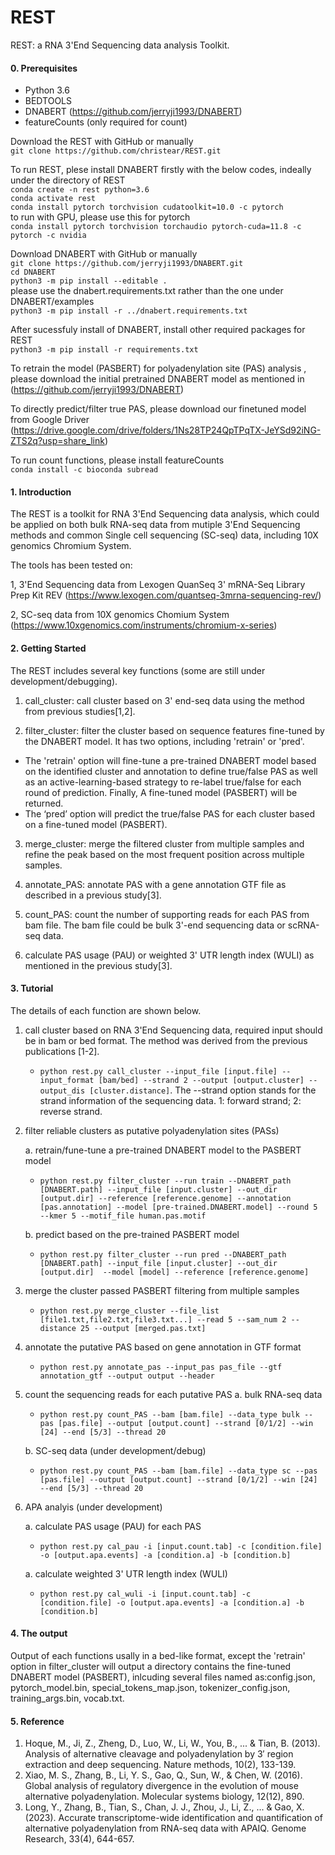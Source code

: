 # REST

REST: a RNA 3'End Sequencing data analysis Toolkit. 

#### 0. Prerequisites

- Python 3.6
- BEDTOOLS
- DNABERT (https://github.com/jerryji1993/DNABERT)
- featureCounts (only required for count)

Download the REST with GitHub or manually \
`git clone https://github.com/christear/REST.git`

To run REST, plese install DNABERT firstly with the below codes, indeally under the directory of REST \
`conda create -n rest python=3.6` \
`conda activate rest` \
`conda install pytorch torchvision cudatoolkit=10.0 -c pytorch` \
to run with GPU, please use this for pytorch \
`conda install pytorch torchvision torchaudio pytorch-cuda=11.8 -c pytorch -c nvidia` 

Download DNABERT with GitHub or manually \
`git clone https://github.com/jerryji1993/DNABERT.git` \
`cd DNABERT` \
`python3 -m pip install --editable . ` \
please use the dnabert.requirements.txt rather than the one under DNABERT/examples \
`python3 -m pip install -r ../dnabert.requirements.txt`

After sucessfuly install of DNABERT, install other required packages for REST \
`python3 -m pip install -r requirements.txt`

To retrain the model (PASBERT) for polyadenylation site (PAS) analysis , please download the initial pretrained DNABERT model as mentioned in (https://github.com/jerryji1993/DNABERT)

To directly predict/filter true PAS, please download our finetuned model from Google Driver  (https://drive.google.com/drive/folders/1Ns28TP24QpTPqTX-JeYSd92iNG-ZTS2q?usp=share_link)

To run count functions, please install featureCounts \
`conda install -c bioconda subread`

#### 1. Introduction
The REST is a toolkit for RNA 3'End Sequencing data analysis, which could be applied on both bulk RNA-seq data from mutiple 3'End Sequencing methods and common Single cell sequencing (SC-seq) data, including 10X genomics Chromium System.

The tools has been tested on:

1, 3'End Sequencing data from Lexogen QuanSeq 3' mRNA-Seq Library Prep Kit REV (https://www.lexogen.com/quantseq-3mrna-sequencing-rev/)

2, SC-seq data from 10X genomics Chomium System (https://www.10xgenomics.com/instruments/chromium-x-series)

#### 2. Getting Started
The REST includes several key functions (some are still under development/debugging). 

1. call_cluster: call cluster based on 3' end-seq data using the method from previous studies[1,2]. 

2. filter_cluster: filter the cluster based on sequence features fine-tuned by the DNABERT model. It has two options, including 'retrain' or 'pred'. 
- The 'retrain' option will fine-tune a pre-trained DNABERT model based on the identified cluster and annotation to define true/false PAS as well as an active-learning-based strategy to re-label true/false for each round of prediction. Finally, A fine-tuned model (PASBERT) will be returned. 
- The ‘pred’ option will predict the true/false PAS for each cluster based on a fine-tuned model (PASBERT). 

3. merge_cluster: merge the filtered cluster from multiple samples and refine the peak based on the most frequent position across multiple samples. 

4. annotate_PAS: annotate PAS with a gene annotation GTF file as described in a previous study[3].

5. count_PAS: count the number of supporting reads for each PAS from bam file. The bam file could be bulk 3\'-end sequencing data or scRNA-seq data. 
 
6. calculate PAS usage (PAU) or weighted 3' UTR length index (WULI) as mentioned in the previous study[3].
#### 3. Tutorial
The details of each function are shown below. 

1. call cluster based on RNA 3'End Sequencing data, required input should be in bam or bed format. The method was derived from the previous publications [1-2]. 
	- `python rest.py call_cluster --input_file [input.file] --input_format [bam/bed] --strand 2 --output [output.cluster] --output_dis [cluster.distance]`. The --strand option stands for the strand information of the sequencing data. 1: forward strand; 2: reverse strand.

2. filter reliable clusters as putative polyadenylation sites (PASs)
	
	a. retrain/fune-tune a pre-trained DNABERT model to the PASBERT model 
	- `python rest.py filter_cluster --run train --DNABERT_path [DNABERT.path] --input_file [input.cluster] --out_dir [output.dir] --reference [reference.genome] --annotation [pas.annotation] --model [pre-trained.DNABERT.model] --round 5 --kmer 5 --motif_file human.pas.motif`
	
	b. predict based on the pre-trained PASBERT model  
	- `python rest.py filter_cluster --run pred --DNABERT_path [DNABERT.path] --input_file [input.cluster] --out_dir [output.dir]  --model [model] --reference [reference.genome]`

3. merge the cluster passed PASBERT filtering from multiple samples
	- `python rest.py merge_cluster --file_list [file1.txt,file2.txt,file3.txt...] --read 5 --sam_num 2 --distance 25 --output [merged.pas.txt]`

4. annotate the putative PAS based on gene annotation in GTF format 
	- `python rest.py annotate_pas --input_pas pas_file --gtf annotation_gtf --output output --header`
	
5. count the sequencing reads for each putative PAS
	a. bulk RNA-seq data 
	- `python rest.py count_PAS --bam [bam.file] --data_type bulk --pas [pas.file] --output [output.count] --strand [0/1/2] --win [24] --end [5/3] --thread 20`
	
	b. SC-seq data (under development/debug)
	- `python rest.py count_PAS --bam [bam.file] --data_type sc --pas [pas.file] --output [output.count] --strand [0/1/2] --win [24] --end [5/3] --thread 20`

6. APA analyis (under development)
	
	a. calculate PAS usage (PAU) for each PAS 
	- `python rest.py cal_pau -i [input.count.tab] -c [condition.file] -o [output.apa.events] -a [condition.a] -b [condition.b]`
	
	a. calculate weighted 3' UTR length index (WULI)  
	- `python rest.py cal_wuli -i [input.count.tab] -c [condition.file] -o [output.apa.events] -a [condition.a] -b [condition.b]`

#### 4. The output
Output of each functions usally in a bed-like format, except the 'retrain' option in filter_cluster will output a directory contains the fine-tuned DNABERT model (PASBERT), inlcuding several files named as:config.json, pytorch_model.bin, special_tokens_map.json, tokenizer_config.json, training_args.bin, vocab.txt.  

#### 5. Reference
1. Hoque, M., Ji, Z., Zheng, D., Luo, W., Li, W., You, B., ... & Tian, B. (2013). Analysis of alternative cleavage and polyadenylation by 3′ region extraction and deep sequencing. Nature methods, 10(2), 133-139. 
2. Xiao, M. S., Zhang, B., Li, Y. S., Gao, Q., Sun, W., & Chen, W. (2016). Global analysis of regulatory divergence in the evolution of mouse alternative polyadenylation. Molecular systems biology, 12(12), 890. 
3. Long, Y., Zhang, B., Tian, S., Chan, J. J., Zhou, J., Li, Z., ... & Gao, X. (2023). Accurate transcriptome-wide identification and quantification of alternative polyadenylation from RNA-seq data with APAIQ. Genome Research, 33(4), 644-657.




